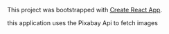 This project was bootstrapped with [Create React App](https://github.com/facebook/create-react-app).
 
this application uses the Pixabay Api to fetch images 